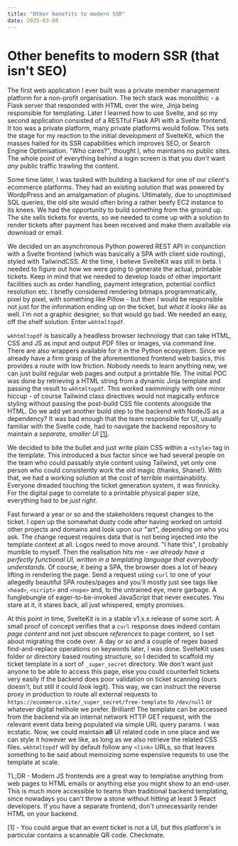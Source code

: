 ```yaml
---
title: "Other benefits to modern SSR"
date: 2025-03-08
---
```


# Other benefits to modern SSR (that isn't SEO)

The first web application I ever built was a private member management platform for a non-profit organisation. The tech stack was monolithic - a Flask server that responded with HTML over the wire, Jinja being responsible for templating. Later I learned how to use Svelte, and so my second application consisted of a RESTful Flask API with a Svelte frontend. It too was a private platform, many private platforms would follow. This sets the stage for my reaction to the initial development of SvelteKit, which the masses hailed for its SSR capabilities which improves SEO, or Search Engine Optimisation. "Who cares?", thought I, who maintains no public sites. The whole point of everything behind a login screen is that you *don't* want *any* public traffic trawling the content.

Some time later, I was tasked with building a backend for one of our client's ecommerce platforms. They had an existing solution that was powered by WordpPress and an amalgamation of plugins. Ultimately, due to unoptimised SQL queries, the old site would often bring a rather beefy EC2 instance to its knees. We had the opportunity to build something from the ground up. The site sells tickets for events, so we needed to come up with a solution to render tickets after payment has been received and make them available via download or email.

We decided on an asynchronous Python powered REST API in conjunction with a Svelte frontend (which was basically a SPA with client side routing), styled with TailwindCSS. At the time, I believe SvelteKit was still in beta. I needed to figure out how we were going to generate the actual, printable tickets. Keep in mind that we needed to develop loads of other important facilities such as order handling, payment integration, potential conflict resolution etc. I briefly considered rendering bitmaps programmatically, pixel by pixel, with something like Pillow - but then _I_ would be responsible not just for the information ending up on the ticket, but _what it looks like_ as well. I'm not a graphic designer, so that would go bad. We needed an easy, off the shelf solution. Enter `wkhtmltopdf`.

`wkhtmltopdf` is basically a headless browser technology that can take HTML, CSS and JS as input and output PDF files or images, via command line. There are also wrappers available for it in the Python ecosystem. Since we already have a firm grasp of the aforementioned frontend web basics, this provides a route with low friction. Nobody needs to learn anything new, we can just build regular web pages and output a printable file. The initial POC was done by retrieving a HTML string from a dynamic Jinja template and passing the result to `wkhtmltopdf`. This worked swimmingly with one minor hiccup - of course Tailwind class directives would not magically enforce styling without passing the post-build CSS file contents alongside the HTML. Do we add yet another build step to the backend with NodeJS as a dependency? It was bad enough that the team responsible for UI, usually familiar with the Svelte code, had to navigate the backend repository to maintain a *separate, smaller UI* [[1]](#1).

We decided to bite the bullet and just write plain CSS within a `<style>` tag in the template. This introduced a bus factor since we had several people on the team who could passably style content using Tailwind, yet only one person who could consistently work the old magic (thanks, Shane!). With that, we had a working solution at the cost of terrible maintainability. Everyone dreaded touching the ticket generation system, it was finnicky. For the digital page to correlate to a printable physical paper size, everything had to be *just right*.

Fast forward a year or so and the stakeholders request changes to the ticket. I open up the somewhat dusty code after having worked on untold other projects and domains and look upon our "art", depending on who you ask. The change request requires data that is not being injected into the template context at all. Logos need to move around. "I hate this", I probably mumble to myself. Then the realisation hits me - *we already have a perfectly functional UI, written in a templating language that everybody understands*. Of course, it being a SPA, the browser does a lot of heavy lifting in rendering the page. Send a request using `curl` to one of your allegedly beautiful SPA routes/pages and you'll mostly just see tags like `<head>`, `<script>` and `<nope>` and, to the untrained eye, mere garbage. A funglebungle of eager-to-be-invoked JavaScript that never executes. You stare at it, it stares back, all just whispered, empty promises.

At this point in time, SvelteKit is in a stable v1.x.x release of some sort. A small proof of concept verifies that a `curl` response does indeed contain *page content* and not just obscure *references* to page content, so I set about migrating the code over. A day or so and a couple of regex based find-and-replace operations on keywords later, I was done. SvelteKit uses folder or directory based routing structure, so I decided to scaffold my ticket template in a sort of `_super_secret` directory. We don't want just anyone to be able to access this page, else you could counterfeit tickets very easily if the backend does poor validation on ticket scanning (ours doesn't, but still it could *look* legit). This way, we can instruct the reverse proxy in production to route all external requests to `https://ecommerce.site/_super_secret/free-template` to `/dev/null` or whatever digital hellhole we prefer. Brilliant! The template can be accessed from the backend via an internal network HTTP GET request, with the relevant event data being populated via simple URL query params. I was ecstatic. Now, we could maintain **all** UI related code in one place and we can style it however we like, as long as we also retrieve the related CSS files. `wkhtmltopdf` will by default follow any `<link>` URLs, so that leaves something to be said about memoizing some expensive requests to use the template at scale.

TL;DR - Modern JS frontends are a great way to templatise anything from web pages to HTML emails or anything else you might show to an end-user. This is much more accessible to teams than traditional backend templating, since nowadays you can't throw a stone without hitting at least 3 React developers. If you have a separate frontend, don't unnecessarily render HTML on your backend.

<span id="1">[1]</span> - You could argue that an event ticket is not a UI, but this platform's in particular contains a scannable QR code. Checkmate.
